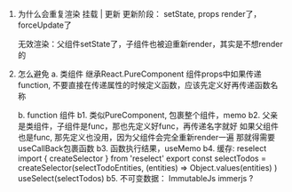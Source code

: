 1. 为什么会重复渲染
   挂载  | 更新
   更新阶段： setState,  props render了，forceUpdate了

   无效渲染：父组件setState了，子组件也被迫重新render，其实是不想render的

2. 怎么避免
   a. 类组件
      继承React.PureComponent
      组件props中如果传递function, 不要直接在传递属性的时候定义函数，应该先定义好再传递函数名称
      
   b. function 组件
      b1. 类似PureComponent, 包裹整个组件，memo
      b2. 父亲是类组件，子组件是func，那也先定义好func，再传递名字就好
          如果父组件也是func, 那先定义也没用，因为父组件会完全重新render一遍
          那就得需要useCallBack包裹函数
      b3. 函数执行结果，useMemo
      b4. 缓存: reselect
          import { createSelector } from 'reselect'
          export const selectTodos = createSelector(selectTodoEntities,    (entities)          =>
                     Object.values(entities)
          )
          useSelect(selectTodos)
      b5. 不可变数据： ImmutableJs immerjs  ?

